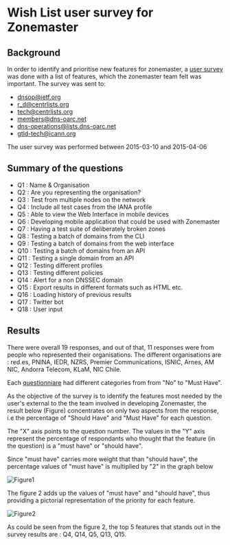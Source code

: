 Wish List user survey for Zonemaster
=====================================

Background 
-----------

In order to identify and prioritise new features for zonemaster, a [user
survey](https://github.com/sandoche2k/zonemaster/blob/master/docs/survey/zonemaster-features-2015.md) was done with a list of features, which the zonemaster team felt was important. The survey was sent to:

   * dnsop@ietf.org
   * r_d@centrlists.org
   * tech@centrlists.org
   * members@dns-oarc.net
   * dns-operations@lists.dns-oarc.net
   * gtld-tech@icann.org


The user survey was performed between 2015-03-10 and 2015-04-06

Summary of the questions
-------------------------
   * Q1  : Name & Organisation
   * Q2  : Are you representing the organisation?
   * Q3  : Test from multiple nodes on the network
   * Q4  : Include all test cases from the IANA profile
   * Q5  : Able to view the Web Interface in mobile devices
   * Q6  : Developing mobile application that could be used with Zonemaster
   * Q7  : Having a test suite of deliberately broken zones
   * Q8  : Testing a batch of domains from the CLI
   * Q9  : Testing a batch of domains from the web interface
   * Q10 : Testing a batch of domains from an API
   * Q11 : Testing a single domain from an API
   * Q12 : Testing different profiles
   * Q13 : Testing different policies
   * Q14 : Alert for a non DNSSEC domain
   * Q15 : Export results in different formats such as HTML etc.
   * Q16 : Loading history of previous results
   * Q17 : Twitter bot
   * Q18 : User input

Results
-------

There were overall 19 responses, and out of that, 11 responses were from people who
represented their organisations. The different organisations are : red.es,
PNINA, IEDR, NZRS, Premier Communications, ISNIC, Arnes, AM NIC, Andorra
Telecom, KLaM, NIC Chile.

Each 
[questionniare](https://github.com/sandoche2k/zonemaster/blob/master/docs/survey/zonemaster-features-2015.md)
had different categories from from "No" to "Must Have". 

As the objective of the survey is to identify the features most needed by the
user's external to the the team involved in developing Zonemaster, the result
below (Figure) concentrates on only two aspects from the response, i.e
the percentage of "Should Have" and "Must Have" for each question. 

The "X" axis points to the question number. The values in the "Y" axis represent the
percentage of respondants who thought that the feature (in the question) is a
"must have" or "should have".

Since "must have" carries more weight that than "should have", the
percentage values of "must have" is multiplied by "2" in the graph below

![Figure1](https://cloud.githubusercontent.com/assets/5484470/7046843/f8b3c4c6-de08-11e4-88ce-4b964d59892b.png)

The figure 2 adds up the values of "must have" and "should have", thus providing
a pictorial representation of the priority for each feature.

![Figure2](https://cloud.githubusercontent.com/assets/5484470/7046846/fe99582e-de08-11e4-8732-ddb5fcdc86cb.png)

As could be seen from the figure 2, the top 5 features that stands out in the
survey results are : Q4, Q14, Q5, Q13, Q15.
